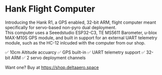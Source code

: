 # Hank Flight Computer
Introducing the Hank R1, a GPS enabled, 32-bit ARM, flight computer meant specifically for servo-based non-pyro dual deployment. <br>
This computer uses a Seeedstudio ESP32-C3, TE MS5611 Barometer, u-blox MAX-M10S GPS module, and built in support for an external UART telemetry module, such as the HC-12 inlcuded with the computer from our shop.

✅ 10cm Altitude accuarcy
✅ GPS built-in
✅ UART telemetry support
✅ 32-bit ARM
✅ 2 servo deployment channels

Want one? Buy at https://shop.deltaaero.space
